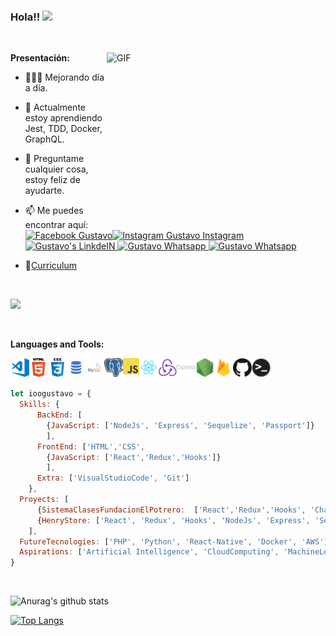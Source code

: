 ### Hola!! <img src="https://media.giphy.com/media/hvRJCLFzcasrR4ia7z/giphy.gif" width="25px">
<br/>

**Presentación:**
  <img align="right" alt="GIF" src="https://camo.githubusercontent.com/992babdffd8c74a1502de375fbdf7e4d54773242/68747470733a2f2f6d656469612e67697068792e636f6d2f6d656469612f53576f536b4e36447854737a71494b4571762f67697068792e676966" width="350" height="280" />
- 👨🏽‍💻 Mejorando día a día.
- 🌱 Actualmente estoy aprendiendo Jest, TDD, Docker, GraphQL. 
- 💬 Preguntame cualquier cosa, estoy feliz de ayudarte.

- 📫 Me puedes encontrar aquí: <a target="_blank" href="https://www.facebook.com/gustavo.altamiranda.12/">
  <img alt="Facebook Gustavo" width="22px" src="https://cdn.jsdelivr.net/npm/simple-icons@v3/icons/facebook.svg" /></a><a target="_blank" href="https://www.instagram.com/ioogustavo/"><img alt="Instagram Gustavo Instagram" width="22px" src="https://cdn.jsdelivr.net/npm/simple-icons@v3/icons/instagram.svg" />
</a><a target="_blank" href="https://www.linkedin.com/in/gustavoaltamiranda/"><img alt="Gustavo's LinkdeIN" width="22px" src="https://cdn.jsdelivr.net/npm/simple-icons@v3/icons/linkedin.svg" />
</a><a target="_blank" href="wa.link/9a0u86"><img alt="Gustavo Whatsapp" width="22px" src="https://cdn.jsdelivr.net/npm/simple-icons@v3/icons/whatsapp.svg" />
</a><a target="_blank" href="mailto:gustavoalt93@gmail.com"><img alt="Gustavo Whatsapp" width="22px" src="https://cdn.jsdelivr.net/npm/simple-icons@v3/icons/gmail.svg" /></a>

- 📝[Curriculum](https://drive.google.com/file/d/1LcwkZWZXqRwF5ZzArT2y6enNrdKtnW9h/view)

<br/>

![](https://visitor-badge.glitch.me/badge?page_id=ioogustavo.visitor-badge)

<br/>

**Languages and Tools:**

<img align="left" alt="Visual Studio Code" width="30" src="https://raw.githubusercontent.com/github/explore/80688e429a7d4ef2fca1e82350fe8e3517d3494d/topics/visual-studio-code/visual-studio-code.png" />

<img align="left" alt="HTML5" width="30" src="https://raw.githubusercontent.com/github/explore/80688e429a7d4ef2fca1e82350fe8e3517d3494d/topics/html/html.png" />

<img align="left" alt="CSS3" width="30" src="https://raw.githubusercontent.com/github/explore/80688e429a7d4ef2fca1e82350fe8e3517d3494d/topics/css/css.png" />

<img align="left" alt="SQL" width="30" src="https://raw.githubusercontent.com/github/explore/80688e429a7d4ef2fca1e82350fe8e3517d3494d/topics/sql/sql.png" />

<img align="left" alt="MySQL" width="30" src="https://raw.githubusercontent.com/github/explore/80688e429a7d4ef2fca1e82350fe8e3517d3494d/topics/mysql/mysql.png" />

<img align="left" alt="Postresql" width="30" src="https://raw.githubusercontent.com/github/explore/80688e429a7d4ef2fca1e82350fe8e3517d3494d/topics/postgresql/postgresql.png" />

<img align="left" alt="Javascript" height="26" src="https://raw.githubusercontent.com/github/explore/80688e429a7d4ef2fca1e82350fe8e3517d3494d/topics/javascript/javascript.png" />

<img align="left" alt="React" width="30" src="https://raw.githubusercontent.com/github/explore/80688e429a7d4ef2fca1e82350fe8e3517d3494d/topics/react/react.png" />

<img align="left" alt="Redux" width="30" src="https://raw.githubusercontent.com/github/explore/80688e429a7d4ef2fca1e82350fe8e3517d3494d/topics/redux/redux.png" />

<img align="left" alt="Express" width="30" src="https://raw.githubusercontent.com/github/explore/80688e429a7d4ef2fca1e82350fe8e3517d3494d/topics/express/express.png" />

<img align="left" alt="NodeJs" width="30" src="https://raw.githubusercontent.com/github/explore/80688e429a7d4ef2fca1e82350fe8e3517d3494d/topics/nodejs/nodejs.png" />

<img align="left" alt="Firebase" width="30" src="https://raw.githubusercontent.com/github/explore/80688e429a7d4ef2fca1e82350fe8e3517d3494d/topics/firebase/firebase.png" />

<img align="left" alt="GitHub" width="30" src="https://raw.githubusercontent.com/github/explore/78df643247d429f6cc873026c0622819ad797942/topics/github/github.png" />

<img align="left" alt="Terminal" width="30" src="https://raw.githubusercontent.com/github/explore/80688e429a7d4ef2fca1e82350fe8e3517d3494d/topics/terminal/terminal.png" />


<br/><br/>


```js
let ioogustavo = {
  Skills: {
      BackEnd: [
        {JavaScript: ['NodeJs', 'Express', 'Sequelize', 'Passport']}
        ],
      FrontEnd: ['HTML','CSS',
        {JavaScript: ['React','Redux','Hooks']}
        ],
      Extra: ['VisualStudioCode', 'Git']
    },
  Proyects: [
      {SistemaClasesFundacionElPotrero:  ['React','Redux','Hooks', 'ChartJS','NodeJs','Express','Sequelize','Passport','PostgreSQL']},
      {HenryStore: ['React', 'Redux', 'Hooks', 'NodeJs', 'Express', 'Sequelize', 'Passport', 'Firebase', 'PostgreSQL']}
    ],
  FutureTecnologies: ['PHP', 'Python', 'React-Native', 'Docker', 'AWS'],
  Aspirations: ['Artificial Intelligence', 'CloudComputing', 'MachineLearning', 'Virtual Reality']
}
```
<br/>

![Anurag's github stats](https://github-readme-stats.vercel.app/api?username=ioogustavo&show_icons=true&theme=radical&count_private=true&langs_count=10)

[![Top Langs](https://github-readme-stats.vercel.app/api/top-langs/?username=ioogustavo)](https://github.com/anuraghazra/github-readme-stats)